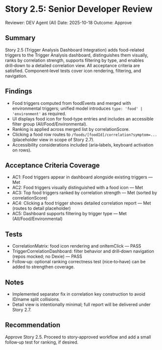 # Story 2.5: Senior Developer Review

Reviewer: DEV Agent (AI)
Date: 2025-10-18
Outcome: Approve

## Summary
Story 2.5 (Trigger Analysis Dashboard Integration) adds food-related triggers to the Trigger Analysis dashboard, distinguishes them visually, ranks by correlation strength, supports filtering by type, and enables drill‑down to a detailed correlation view. All acceptance criteria are satisfied. Component‑level tests cover icon rendering, filtering, and navigation.

## Findings
- Food triggers computed from foodEvents and merged with environmental triggers; unified model introduces `type: 'food' | 'environment'` as required.
- UI displays food icon for food‑type entries and includes an accessible filter group (All/Food/Environmental).
- Ranking is applied across merged list by correlationScore.
- Clicking a food row routes to `/foods/[foodId]/correlation?symptom=...` (placeholder view in scope of Story 2.7).
- Accessibility considerations included (aria‑labels, keyboard activation on rows).

## Acceptance Criteria Coverage
- AC1: Food triggers appear in dashboard alongside existing triggers — Met
- AC2: Food triggers visually distinguished with a food icon — Met
- AC3: Top food triggers ranked by correlation strength — Met (sorted by correlationScore)
- AC4: Clicking a food trigger shows detailed correlation report — Met (routes to detail placeholder)
- AC5: Dashboard supports filtering by trigger type — Met (All/Food/Environmental)

## Tests
- CorrelationMatrix: food icon rendering and onItemClick — PASS
- TriggerCorrelationDashboard: filter behavior and drill‑down navigation (repos mocked; no Dexie) — PASS
- Follow‑up: optional ranking correctness test (nice‑to‑have) can be added to strengthen coverage.

## Notes
- Implemented separator fix in correlation key construction to avoid ID/name split collisions.
- Detail view is intentionally minimal; full report will be delivered under Story 2.7.

## Recommendation
Approve Story 2.5. Proceed to story‑approved workflow and add a small follow‑up test for ranking, if desired.

